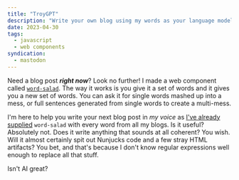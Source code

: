 ```yaml
---
title: "TroyGPT"
description: "Write your own blog using my words as your language model."
date: 2023-04-30
tags:
  - javascript
  - web components
syndication:
  - mastodon
---
```


<!-- @format -->

Need a blog post _**right now**_? Look no further! I made a web component called [`word-salad`](https://github.com/troyvassalotti/word-salad). The way it works is you give it a set of words and it gives you a new set of words. You can ask it for single words mashed up into a mess, or full sentences generated from single words to create a multi-mess.

I'm here to help you write your next blog post in _my voice_ as [I've already supplied](/blog-maker) `word-salad` with every word from all my blogs. Is it useful? Absolutely not. Does it write anything that sounds at all coherent? You wish. Will it almost certainly spit out Nunjucks code and a few stray HTML artifacts? You bet, and that's because I don't know regular expressions well enough to replace all that stuff.

Isn't AI great?
